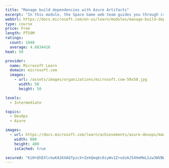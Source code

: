 ```yaml
---
title: "Manage build dependencies with Azure Artifacts"
excerpt: "In this module, the Space Game web team guides you through creating a build pipeline that produces a package that can be used by multiple applications."
webUrl: https://docs.microsoft.com/en-us/learn/modules/manage-build-dependencies/
type: course
price: Free
length: PT59M
ratings:
  count: 1848
  average: 4.6834416
heat: 50

provider:
  name: Microsoft Learn
  domain: microsoft.com
  images:
    - url: /assets/images/organizations/microsoft.com-50x50.jpg
      width: 50
      height: 50

levels:
  - Intermediate

topics:
  - DevOps
  - Azure

images:
  - url: https://docs.microsoft.com/learn/achievements/azure-devops/manage-dependencies-in-your-build-pipeline-social.png
    width: 800
    height: 400
    isCached: true

secured: "KiH+QhEXlckwKA1KXAQfpzcX+ZekQmq6c0zyWv1Z+odzAJ54HeMmLSzw3WVBWaZoTapKERoAJ9YTtCglBJNf4kjS5Pkymt+3ewHV+5V6RC96R1Y25tMuGTJy57ohy9EL3s3e1PaMmCbK0nA5PexO2b4aiz5VvlxMP4iuEo/nXHz2+yOyKUSK9O/qbHtJELGO2d+5mCvODbE0tJMZrIHQaM+8F0gQTwiCHIQJf2qOUWyNDBIy5WM+25UcQHkdOgHBcNbseM3M8elR9nX9ZPlOSLITh5oQHrhbyGgewzRDDniQRABD6TxUalE0ey41OJaE3A2z3mPygKl5FsWhUxFsqw/WB/mrfRFkBdLjNhHih4714QaVoP+eChGM6094eC4gikE+iFlzHUYJKvBXH2GxMi7t+iuC6l7/iZX1rOYNH5U=;H3dDTTdHpMIW3RbIdf1qyA=="
---
```


